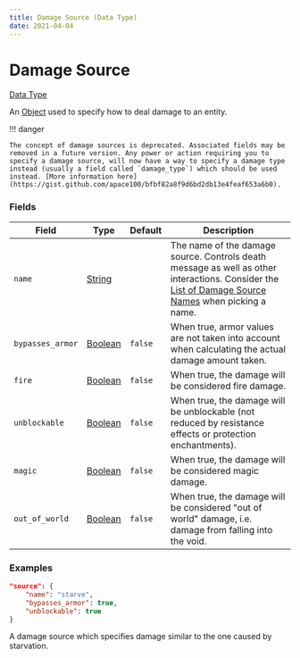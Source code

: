 ```yaml
---
title: Damage Source (Data Type)
date: 2021-04-04
---
```


# Damage Source

[Data Type](../data_types.md)

An [Object](object.md) used to specify how to deal damage to an entity.

!!! danger

    The concept of damage sources is deprecated. Associated fields may be removed in a future version. Any power or action requiring you to specify a damage source, will now have a way to specify a damage type instead (usually a field called `damage_type`) which should be used instead. [More information here](https://gist.github.com/apace100/bfbf82a8f9d6bd2db13e4feaf653a6b0).



### Fields

Field  | Type | Default | Description
-------|------|---------|-------------
`name` | [String](string.md) | | The name of the damage source. Controls death message as well as other interactions. Consider the [List of Damage Source Names](../../misc/extras/damage_source_names.md) when picking a name.
`bypasses_armor` | [Boolean](boolean.md) | `false` | When true, armor values are not taken into account when calculating the actual damage amount taken.
`fire` | [Boolean](boolean.md) | `false` | When true, the damage will be considered fire damage.
`unblockable` | [Boolean](boolean.md) | `false` | When true, the damage will be unblockable (not reduced by resistance effects or protection enchantments).
`magic` | [Boolean](boolean.md) | `false` | When true, the damage will be considered magic damage.
`out_of_world` | [Boolean](boolean.md) | `false` | When true, the damage will be considered "out of world" damage, i.e. damage from falling into the void.


### Examples

```json
"source": {
	"name": "starve",
	"bypasses_armor": true,
	"unblockable": true
}
```

A damage source which specifies damage similar to the one caused by starvation.